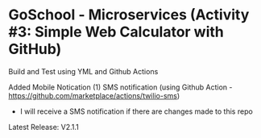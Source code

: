 # GoSchool - Microservices (Activity #3: Simple Web Calculator with GitHub)

Build and Test using YML and Github Actions

Added Mobile Notication
(1) SMS notification (using Github Action - https://github.com/marketplace/actions/twilio-sms)
- I will receive a SMS notification if there are changes made to this repo

Latest Release: V2.1.1